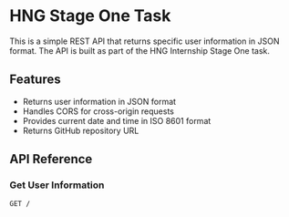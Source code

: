 # HNG Stage One Task

This is a simple REST API that returns specific user information in JSON format. The API is built as part of the HNG Internship Stage One task.

## Features

- Returns user information in JSON format
- Handles CORS for cross-origin requests
- Provides current date and time in ISO 8601 format
- Returns GitHub repository URL

## API Reference

### Get User Information

```http
GET /